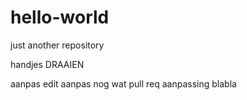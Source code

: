 # hello-world
just another repository

handjes DRAAIEN


aanpas
edit
aanpas
nog wat pull req aanpassing
blabla
